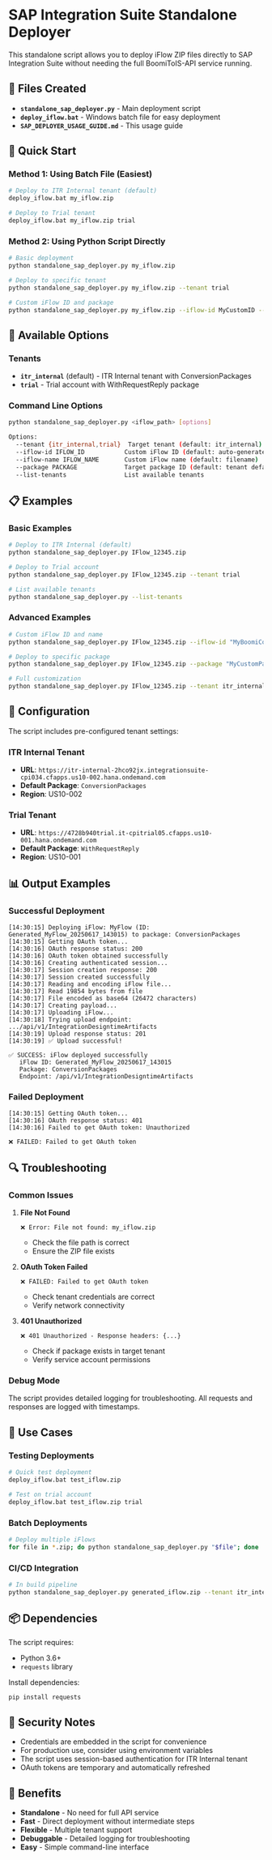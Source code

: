 # SAP Integration Suite Standalone Deployer

This standalone script allows you to deploy iFlow ZIP files directly to SAP Integration Suite without needing the full BoomiToIS-API service running.

## 📁 Files Created

- **`standalone_sap_deployer.py`** - Main deployment script
- **`deploy_iflow.bat`** - Windows batch file for easy deployment
- **`SAP_DEPLOYER_USAGE_GUIDE.md`** - This usage guide

## 🚀 Quick Start

### Method 1: Using Batch File (Easiest)
```bash
# Deploy to ITR Internal tenant (default)
deploy_iflow.bat my_iflow.zip

# Deploy to Trial tenant
deploy_iflow.bat my_iflow.zip trial
```

### Method 2: Using Python Script Directly
```bash
# Basic deployment
python standalone_sap_deployer.py my_iflow.zip

# Deploy to specific tenant
python standalone_sap_deployer.py my_iflow.zip --tenant trial

# Custom iFlow ID and package
python standalone_sap_deployer.py my_iflow.zip --iflow-id MyCustomID --package ConversionPackages
```

## 🎯 Available Options

### Tenants
- **`itr_internal`** (default) - ITR Internal tenant with ConversionPackages
- **`trial`** - Trial account with WithRequestReply package

### Command Line Options
```bash
python standalone_sap_deployer.py <iflow_path> [options]

Options:
  --tenant {itr_internal,trial}  Target tenant (default: itr_internal)
  --iflow-id IFLOW_ID           Custom iFlow ID (default: auto-generated)
  --iflow-name IFLOW_NAME       Custom iFlow name (default: filename)
  --package PACKAGE             Target package ID (default: tenant default)
  --list-tenants                List available tenants
```

## 📋 Examples

### Basic Examples
```bash
# Deploy to ITR Internal (default)
python standalone_sap_deployer.py IFlow_12345.zip

# Deploy to Trial account
python standalone_sap_deployer.py IFlow_12345.zip --tenant trial

# List available tenants
python standalone_sap_deployer.py --list-tenants
```

### Advanced Examples
```bash
# Custom iFlow ID and name
python standalone_sap_deployer.py IFlow_12345.zip --iflow-id "MyBoomiConversion" --iflow-name "Boomi to SAP Conversion"

# Deploy to specific package
python standalone_sap_deployer.py IFlow_12345.zip --package "MyCustomPackage"

# Full customization
python standalone_sap_deployer.py IFlow_12345.zip --tenant itr_internal --iflow-id "CustomID" --iflow-name "Custom Name" --package "ConversionPackages"
```

## 🔧 Configuration

The script includes pre-configured tenant settings:

### ITR Internal Tenant
- **URL**: `https://itr-internal-2hco92jx.integrationsuite-cpi034.cfapps.us10-002.hana.ondemand.com`
- **Default Package**: `ConversionPackages`
- **Region**: US10-002

### Trial Tenant
- **URL**: `https://4728b940trial.it-cpitrial05.cfapps.us10-001.hana.ondemand.com`
- **Default Package**: `WithRequestReply`
- **Region**: US10-001

## 📊 Output Examples

### Successful Deployment
```
[14:30:15] Deploying iFlow: MyFlow (ID: Generated_MyFlow_20250617_143015) to package: ConversionPackages
[14:30:15] Getting OAuth token...
[14:30:16] OAuth response status: 200
[14:30:16] OAuth token obtained successfully
[14:30:16] Creating authenticated session...
[14:30:17] Session creation response: 200
[14:30:17] Session created successfully
[14:30:17] Reading and encoding iFlow file...
[14:30:17] Read 19854 bytes from file
[14:30:17] File encoded as base64 (26472 characters)
[14:30:17] Creating payload...
[14:30:17] Uploading iFlow...
[14:30:18] Trying upload endpoint: .../api/v1/IntegrationDesigntimeArtifacts
[14:30:19] Upload response status: 201
[14:30:19] ✅ Upload successful!

✅ SUCCESS: iFlow deployed successfully
   iFlow ID: Generated_MyFlow_20250617_143015
   Package: ConversionPackages
   Endpoint: /api/v1/IntegrationDesigntimeArtifacts
```

### Failed Deployment
```
[14:30:15] Getting OAuth token...
[14:30:16] OAuth response status: 401
[14:30:16] Failed to get OAuth token: Unauthorized

❌ FAILED: Failed to get OAuth token
```

## 🔍 Troubleshooting

### Common Issues

1. **File Not Found**
   ```
   ❌ Error: File not found: my_iflow.zip
   ```
   - Check the file path is correct
   - Ensure the ZIP file exists

2. **OAuth Token Failed**
   ```
   ❌ FAILED: Failed to get OAuth token
   ```
   - Check tenant credentials are correct
   - Verify network connectivity

3. **401 Unauthorized**
   ```
   ❌ 401 Unauthorized - Response headers: {...}
   ```
   - Check if package exists in target tenant
   - Verify service account permissions

### Debug Mode
The script provides detailed logging for troubleshooting. All requests and responses are logged with timestamps.

## 🎯 Use Cases

### Testing Deployments
```bash
# Quick test deployment
deploy_iflow.bat test_iflow.zip

# Test on trial account
deploy_iflow.bat test_iflow.zip trial
```

### Batch Deployments
```bash
# Deploy multiple iFlows
for file in *.zip; do python standalone_sap_deployer.py "$file"; done
```

### CI/CD Integration
```bash
# In build pipeline
python standalone_sap_deployer.py generated_iflow.zip --tenant itr_internal --iflow-id "Build_${BUILD_NUMBER}"
```

## 📦 Dependencies

The script requires:
- Python 3.6+
- `requests` library

Install dependencies:
```bash
pip install requests
```

## 🔐 Security Notes

- Credentials are embedded in the script for convenience
- For production use, consider using environment variables
- The script uses session-based authentication for ITR Internal tenant
- OAuth tokens are temporary and automatically refreshed

## 🎉 Benefits

- **Standalone** - No need for full API service
- **Fast** - Direct deployment without intermediate steps
- **Flexible** - Multiple tenant support
- **Debuggable** - Detailed logging for troubleshooting
- **Easy** - Simple command-line interface
